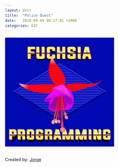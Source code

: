 ```yaml
---
layout: post
title:  "Police Quest"
date:   2018-09-09 06:17:01 +1000
categories: GIF
---
```


![Police Quest](/assets/images/gifs/police-quest.gif "Police Quest")

<br>Created by: <a href="https://www.upwork.com/freelancers/~01abf139414e3d1c0d"
                   target="_blank" rel="noopener">Jorge</a>
